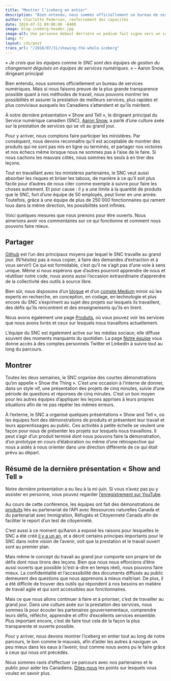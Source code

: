 ```yaml
---
title: "Montrer l’iceberg en entier"
description: "Bien entendu, nous sommes officiellement un bureau de services numériques. Mais si nous faisons preuve de la plus grande transparence possible quant à nos méthodes de travail, nous pouvons montrer les possibilités et assurer la prestation de meilleurs services, plus rapides et plus conviviaux auxquels les Canadiens s’attendent et qu’ils méritent."
author: Charlotte Pedersen, renforcement des capacités
date: 2018-07-31 09:00:00 -0400
image: blog-iceberg-header.jpg
image-alt: Une personne debout derrière un podium fait signe vers un iceberg qui flotte dans un aquarium, alors qu’un petit chien observe.
lang: fr
layout: cds/post
trans_url: "/2018/07/31/showing-the-whole-iceberg"
---
```


*« Je crois que les équipes comme le SNC sont des équipes de gestion du changement déguisés en équipes de services numériques. »* – Aaron Snow, dirigeant principal

Bien entendu, nous sommes officiellement un bureau de services numériques. Mais si nous faisons preuve de la plus grande transparence possible quant à nos méthodes de travail, nous pouvons montrer les possibilités et assurer la prestation de meilleurs services, plus rapides et plus conviviaux auxquels les Canadiens s’attendent et qu’ils méritent. 

À notre dernière présentation « Show and Tell », le dirigeant principal du Service numérique canadien (SNC), [Aaron Snow](https://numerique.canada.ca/2018/03/09/Le-SNC-accueille-son-premier-dirigeant-principal/), a parlé d’une culture axée sur la prestation de services qui se vit au grand jour. 

Pour y arriver, nous comptons faire participer les ministères. Par conséquent, nous devons reconnaître qu’il est acceptable de montrer des produits qui ne sont pas mis en ligne ou terminés, et partager nos victoires et nos échecs même lorsque nous ne sommes pas à l’aise de le faire. Si nous cachons les mauvais côtés, nous sommes les seuls à en tirer des leçons. 

Tout en travaillant avec les ministères partenaires, le SNC veut aussi absorber les risques et briser les tabous, de manière à ce qu’il soit plus facile pour d’autres de nous citer comme exemple à suivre pour faire les choses autrement. Et pour cause : il y a une limite à la quantité de produits que le SNC, fort d’une équipe de 50 employés, peut livrer en une année. Toutefois, grâce à une équipe de plus de 250 000 fonctionnaires qui rament tous dans la même direction, les possibilités sont infinies. 

Voici quelques mesures que nous prenons pour être ouverts. Nous aimerions avoir vos commentaires sur ce qui fonctionne et comment nous pouvons faire mieux.

## Partager

[Github](https://github.com/cds-snc) est l’un des principaux moyens par lequel le SNC travaille au grand jour. (N’hésitez pas à nous copier, à faire des demandes d’extraction et à vous servir!) Ce qui est formidable, c’est qu’il ne s’agit pas d’une voie à sens unique. Même si nous espérons que d’autres pourront apprendre de nous et réutiliser notre code, nous avons aussi l’occasion extraordinaire d’apprendre de la collectivité des outils à source libre.

Bien sûr, nous disposons d’un [blogue](https://numerique.canada.ca/blogue/) et d’un [compte Medium](https://medium.com/@servnumcanadien) miroir où les experts en recherche, en conception, en codage, en technologie et plus encore du SNC s’expriment au sujet des projets sur lesquels ils travaillent, des défis qu’ils rencontrent et des enseignements qu’ils en tirent. 

Nous avons également une page [Produits](https://numerique.canada.ca/produits/), où vous pouvez voir les services que nous avons livrés et ceux sur lesquels nous travaillons actuellement. 

L’équipe du SNC est également active sur les médias sociaux; elle diffuse souvent des moments marquants du quotidien. La page [Notre équipe](https://numerique.canada.ca/notre-equipe/) vous donne accès à des comptes personnels Twitter et LinkedIn à suivre tout au long du parcours.

## Montrer 

Toutes les deux semaines, le SNC organise des courtes démonstrations qu’on appelle « Show the Thing ». C’est une occasion à l’interne de donner, dans un style vif, une présentation des projets de cinq minutes, suivie d’une période de questions et réponses de cinq minutes. C’est un bon moyen pour les autres équipes d’appliquer les leçons apprises à leurs propres situations afin de ne pas répéter les mêmes erreurs. 

À l’externe, le SNC a organisé quelques présentations « Show and Tell », où les équipes font des démonstrations de produits et présentent leur travail et leurs apprentissages au public. Ces activités à petite échelle se veulent une façon pour nous de présenter les projets sur lesquels nous travaillons. Il peut s’agir d’un produit terminé dont nous pouvons faire la démonstration, d’un prototype en cours d’élaboration ou même d’une rétrospective qui nous a aidés à nous orienter dans une direction différente de ce qui était prévu au départ. 

## Résumé de la dernière présentation « Show and Tell »

Notre dernière présentation a eu lieu à la mi-juin. Si vous n’avez pas pu y assister en personne, vous pouvez regarder [l’enregistrement sur YouTube](https://youtu.be/uFjfrtuLLpQ). 

Au cours de cette conférence, les équipes ont fait des démonstrations de [produits](https://numerique.canada.ca/produits/) liés au partenariat de l’API avec Ressources naturelles Canada et du partenariat avec Immigration, Réfugiés et Citoyenneté Canada afin de faciliter le report d’un test de citoyenneté.

C’est aussi à ce moment qu’Aaron a exposé les raisons pour lesquelles le SNC a été créé [il y a un an](https://numerique.canada.ca/2017/07/18/lancement-du-service-numerique-canadien/), et a décrit certains principes importants pour le SNC dans notre vision de l’avenir, soit que la prestation et le travail ouvert sont au premier plan. 

Mais même le concept du travail au grand jour comporte son propre lot de défis dont nous tirons des leçons. Bien que nous nous efforcions d’être aussi ouverts que possible (c’est-à-dire en temps réel), nous pouvons faire mieux. La confidentialité et l’accessibilité des documents diffusés au public demeurent des questions que nous apprenons à mieux maîtriser. De plus, il a été difficile de trouver des outils qui répondent à nos besoins en matière de travail agile et qui sont accessibles aux fonctionnaires. 

Mais ce que nous allons continuer à faire et à prioriser, c’est de travailler au grand jour. Dans une culture axée sur la prestation des services, nous sommes là pour écouter les partenaires gouvernementaux, comprendre leurs défis, réfléchir, apprendre et offrir d’excellents services ensemble. Plus important encore, c’est de faire tout cela de la façon la plus transparente et ouverte possible.

Pour y arriver, nous devons montrer l’iceberg en entier tout au long de notre parcours, le bon comme le mauvais, afin d’aider les autres à naviguer un peu mieux dans les eaux à l’avenir, tout comme nous avons pu le faire grâce à ceux qui nous ont précédés. 

Nous sommes ravis d’effectuer ce parcours avec nos partenaires et le public pour aider les Canadiens. [Dites-nous](https://numerique.canada.ca/contactez-nous/) les points sur lesquels vous voulez en savoir plus. 

